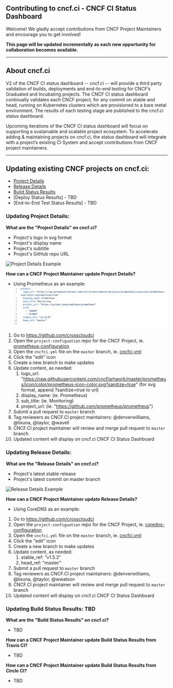 Contributing to cncf.ci - CNCF CI Status Dashboard
---
Welcome! We gladly accept contributions from CNCF Project Maintainers and encourage you to get involved!

**This page will be updated incrementally as each new opportunity for collaboration becomes available.**

---
About cncf.ci
---

V2 of the CNCF CI status dashboard -- cncf.ci -- will provide a third party validation of builds, deployments and end-to-end testing for CNCF’s Graduated and Incubating projects. The CNCF CI status dashboard continually validates each CNCF project, for any commit on stable and head, running on Kubernetes clusters which are provisioned to a bare metal environment. The results of each testing stage are published to the cncf.ci status dashboard.

Upcoming iterations of the CNCF CI status dashboard will focus on supporting a sustainable and scalable project ecosystem. To accelerate adding & maintaining projects on cncf.ci, the status dashboard will integrate with a project’s existing CI System and accept contributions from CNCF project maintainers. 

---

Updating existing CNCF projects on cncf.ci: 
---

- [Project Details](https://github.com/crosscloudci/crosscloudci/blob/master/CONTRIBUTING.md#updating-project-details)
- [Release Details](https://github.com/crosscloudci/crosscloudci/blob/master/CONTRIBUTING.md#updating-release-details)
- [Build Status Results](https://github.com/crosscloudci/crosscloudci/blob/master/CONTRIBUTING.md#updating-build-status-results-tbd)
- [Deploy Status Results] - TBD
- [End-to-End Test Status Results] - TBD



### Updating Project Details:

**What are the "Project Details" on cncf.ci?** 
-  Project's logo in svg format
-  Project's display name 
-  Project's subtitle
-  Project's GitHub repo URL

![Project Details Example](https://user-images.githubusercontent.com/11701267/54546272-4f2d1f00-4971-11e9-9fb6-9cb42a8a997c.png)

**How can a CNCF Project Maintainer update Project Details?** 
- Using Prometheus as an example:
![alt text](https://raw.githubusercontent.com/crosscloudci/crosscloudci/master/prometheusyml.png "Prometheus YML")
1. Go to https://github.com/crosscloudci
1. Open the `project-configuation` repo for the CNCF Project, ie. [prometheus-configuration](https://github.com/crosscloudci/prometheus-configuration)
1. Open the `cncfci.yml` file on the `master` branch, ie. [cncfci.yml](https://github.com/crosscloudci/prometheus-configuration/blob/master/cncfci.yml)
1. Click the "edit" icon
1. Create a new branch to make updates
1. Update content, as needed: 
   1. logo_url: "https://raw.githubusercontent.com/cncf/artwork/master/prometheus/icon/color/prometheus-icon-color.svg?sanitize=true" (for svg format, append ?sanitize=true to url)
   1. display_name: (ie. Prometheus)
   1. sub_title: (ie. Monitoring)
   1. project_url: (ie. "https://github.com/prometheus/prometheus")
1. Submit a pull request to `master` branch
1. Tag reviewers as CNCF.CI project maintainers: @denverwilliams, @lixuna, @taylor, @wavell
1. CNCF.CI project maintainer will review and merge pull request to `master` branch
1. Updated content will display on cncf.ci CNCF CI Status Dashboard

### Updating Release Details:

**What are the "Release Details" on cncf.ci?** 
-  Project's latest stable release
-  Project's latest commit on master branch

![Release Details Example](https://user-images.githubusercontent.com/11701267/60830121-2036f500-a17c-11e9-8e7e-5db2a443f3b3.png)

**How can a CNCF Project Maintainer update Release Details?** 
- Using CoreDNS as an example:

1. Go to https://github.com/crosscloudci
1. Open the `project-configuation` repo for the CNCF Project, ie. [coredns-configuration](https://github.com/crosscloudci/coredns-configuration)
1. Open the `cncfci.yml` file on the `master` branch, ie. [cncfci.yml](https://github.com/crosscloudci/coredns-configuration/blob/master/cncfci.yml)
1. Click the "edit" icon
1. Create a new branch to make updates
1. Update content, as needed: 
   1.   stable_ref: "v1.5.2"
   1.   head_ref: "master"
1. Submit a pull request to `master` branch
1. Tag reviewers as CNCF.CI project maintainers: @denverwilliams, @lixuna, @taylor, @wwatson
1. CNCF.CI project maintainer will review and merge pull request to `master` branch
1. Updated content will display on cncf.ci CNCF CI Status Dashboard

### Updating Build Status Results: TBD

**What are the "Build Status Results" on cncf.ci?** 
-  TBD

**How can a CNCF Project Maintainer update Build Status Results from Travis CI?** 
- TBD

**How can a CNCF Project Maintainer update Build Status Results from Circle CI?**
- TBD


